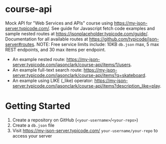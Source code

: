 # course-api
Mock API for "Web Services and APIs" course using https://my-json-server.typicode.com/. See guide for Javascript fetch code examples and sample nested routes at https://jsonplaceholder.typicode.com/guide/. Documentation for all available routes at https://github.com/typicode/json-server#routes. NOTE: Free service limits include: 10KB ```db.json``` max, 5 max REST endpoints, and 30 max items per endpoint.
- An example nested route: https://my-json-server.typicode.com/jasonclark/course-api/items/1/users. 
- An example full-text search route: https://my-json-server.typicode.com/jasonclark/course-api/items?q=skateboard. 
- An example using LIKE (_like) operator: https://my-json-server.typicode.com/jasonclark/course-api/items?description_like=play.

# Getting Started
1. Create a repository on GitHub (```<your-username>```/```<your-repo>```)
2. Create a ```db.json``` file
3. Visit https://my-json-server.typicode.com/ ```your-username/your-repo``` to access your server

